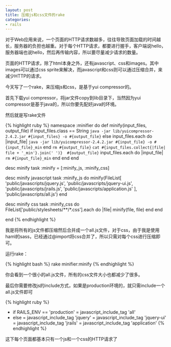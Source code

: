 ```yaml
---
layout: post
title: 压缩js和css文件的rake
categories:
- rails
---
```

对于Web应用来说，一个页面的HTTP请求数越多，往往导致页面加载的时间越长，服务器的负担也越重。对于每个HTTP请求，都要进行握手，客户端说hello，服务器端也说hello，然后再传输内容，所以要尽量减少请求的数量。

页面的HTTP请求，除了html本身之外，还有javascript、css和images。其中images可以通过css sprite来解决，而javascript和css则可以通过压缩合并，来减少HTTP的请求。

今天写了一个rake，来压缩js和css，是基于yui compressor的。

首先下载yui compressor，将jar文件copy到lib目录下，当然因为yui compressor是基于java的，所以你要先配好java的环境。

然后就是写rake文件

{% highlight ruby %}
namespace :minifier do
  def minify(input_files, output_file)
    if input_files.class == String
      `java -jar lib/yuicompressor-2.4.2.jar #{input_files} -o #{output_file}`
    else
      input_files.each do |input_file|
        `java -jar lib/yuicompressor-2.4.2.jar #{input_file} -o #{input_file}_min`
      end
      `rm #{output_file}`
      `cat #{input_files.collect{|file| file + '_min'}.join(' ')}  #{output_file}`
      input_files.each do |input_file|
        `rm #{input_file}_min`
      end
    end
  end

  desc minify
  task :minify = [:minify_js, :minify_css]

  desc minify javascript
  task :minify_js do
    minify(FileList[
                      'public/javascripts/jquery.js',
                      'public/javascripts/jquery-ui.js',
                      'public/javascripts/jrails.js',
                      'public/javascripts/application.js'
                    ],
           'public/javascripts/all.js')
  end

  desc minify css
  task :minify_css do
    FileList['public/stylesheets/**/*.css'].each do |file|
      minify(file, file)
    end
  end

end
{% endhighlight %}

我是将所有的js文件都压缩然后合并成一个all.js文件，对于css，由于我是使用haml的sass，已经通过@import将css合并了，所以只需对每个css进行压缩即可。

运行rake：

{% highlight bash %}
rake minifier:minify
{% endhighlight %}

你会看到一个很小的all.js文件，所有的css文件大小也都减少了很多。

最后你需要修改js的include方式，如果是production环境的，就只需include一个all.js文件即可

{% highlight ruby %}
- if RAILS_ENV == 'production'
  = javascript_include_tag 'all'
- else
  = javascript_include_tag 'jquery'
  = javascript_include_tag 'jquery-ui'
  = javascript_include_tag 'jrails'
  = javascript_include_tag 'application'
{% endhighlight %}

这下每个页面都基本只有一个js和一个css的HTTP请求了

